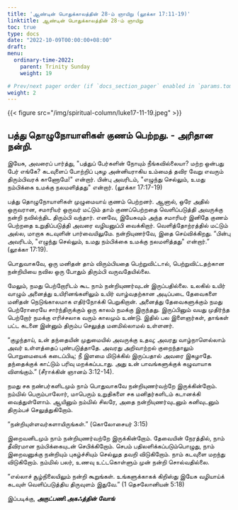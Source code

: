```yaml
---
title: 'ஆண்டின் பொதுக்காலத்தின் 28-ம் ஞாயிறு (லூக்கா 17:11-19)'
linktitle: ஆண்டின் பொதுக்காலத்தின் 28-ம் ஞாயிறு
toc: true
type: docs
date: "2022-10-09T00:00:00+08:00"
draft:
menu:
  ordinary-time-2022:
    parent: Trinity Sunday
    weight: 19

# Prev/next pager order (if `docs_section_pager` enabled in `params.toml`)
weight: 2
---
```


{{< figure src="/img/spiritual-column/luke17-11-19.jpeg" >}}

## பத்து தொழுநோயாளிகள் குணம் பெற்றது. - அரிதான நன்றி.

இயேசு, அவரைப் பார்த்து, "பத்துப் பேர்களின் நோயும் நீங்கவில்லையா? மற்ற ஒன்பது பேர் எங்கே? கடவுளைப் போற்றிப் புகழ அன்னியராகிய உம்மைத் தவிர வேறு எவரும் திரும்பிவரக் காணோமே!" என்றார். பின்பு அவரிடம், "எழுந்து செல்லும், உமது நம்பிக்கை உமக்கு நலமளித்தது" என்றார். (லூக்கா 17:17-19)

பத்து தொழுநோயாளிகள் முழுமையாய் குணம் பெற்றனர். ஆனால், ஒரே அதில் ஒருவரான, சமாரியர் ஒருவர் மட்டும் தாம் குணப்பெற்றதை வெளிப்படுத்தி அவருக்கு நன்றி நவில்ந்திட திரும்பி வந்தார். எனவே, இயேசுவும் அந்த சமாரியர் இனிதே குணம் பெற்றதை உறுதிப்படுத்தி அவரை வழியனுப்பி வைக்கிறார். வெளித்தோற்ரத்தில் மட்டும் அல்ல, மாறாக கடவுளின் பார்வையிலுமே. நன்றியுணர்வே, இதை செய்விக்கிறது. “பின்பு அவரிடம், "எழுந்து செல்லும், உமது நம்பிக்கை உமக்கு நலமளித்தது" என்றார்.” (லூக்கா 17:19).

பொதுவாகவே, ஒரு மனிதன் தாம் விரும்பியதை பெற்றுவிட்டால், பெற்றுவிட்டதற்கான நன்றியியை நவில ஒரு போதும் திரும்பி வருவதேயில்லை. 

மேலும், நமது பெற்றோரிடம் கூட நாம் நன்றியுணர்வுடன் இருப்பதில்லை. உலகில் உயிர் வாழும் அனைத்து உயிரினங்களிலும் உயிர் வாழ்வதற்கான அடிப்படை தேவைகளை மனிதன் நெடுங்காலமாக எதிர்நோக்கி பெறுகிறான். அனைத்து தேவைகளுக்கும் நமது பெற்ரோரையே சார்ந்திருக்கும் ஒரு காலம் நமக்கு இருந்தது. இருப்பினும் வயது முதிர்ந்த பெற்றோர் நமக்கு எரிச்சலாக வரும் காலமும் உண்டு. இதில் பல இளைஞர்கள், தாங்கள் பட்ட கடனை இன்னும் திரும்ப செலுத்த மனமில்லாமல் உள்ளனர். 

 “குழந்தாய், உன் தந்தையின் முதுமையில் அவருக்கு உதவு; அவரது வாழ்நாளெல்லாம் அவர் உள்ளத்தைப் புண்படுத்தாதே. அவரது அறிவாற்றல் குறைந்தாலும் பொறுமையைக் கடைப்பிடி; நீ இளமை மிடுக்கில் இருப்பதால் அவரை இகழாதே. தந்தைக்குக் காட்டும் பரிவு மறக்கப்படாது. அது உன் பாவங்களுக்குக் கழுவாயாக விளங்கும்.” (சீராக்கின் ஞானம் 3:12-14).

நமது சக நண்பர்களிடமும் நாம் பொதுவாகவே நன்றியுணர்வற்றே இருக்கின்றோம். நம்மில் பெரும்பாலோர், மாபெரும் உறுதிகளை சக மனிதர்களிடம் கடானக்கி வைத்துள்ளோம். ஆயினும் நம்மில் சிலரே, அதை நன்றியுணர்வுடனும் கனிவுடனும் திரும்பச் செலுத்துகிறோம். 

“நன்றியுள்ளவர்களாயிருங்கள்.” (கொலோசையர் 3:15)

இறைவனிடமும் நாம் நன்றியுணர்வற்றே இருக்கின்றோம். 
தேவையின் நேரத்தில், நாம் தீவிரமான நம்பிக்கையுடன் செபிக்கிறோம். செபம் பதிலளிக்கப்படும்பொழுது, நாம் இறைவனுக்கு நன்றியும் புகழ்ச்சியும் செல்லுத தவறி விடுகிறோம். நாம் கடவுளை மறந்து விடுகிறோம். நம்மில் பலர், உணவு உட்டகொள்ளும் முன் நன்றி சொல்வதில்லை. 

“எல்லாச் சூழ்நிலையிலும் நன்றி கூறுங்கள். உங்களுக்காகக் கிறிஸ்து இயேசு வழியாய்க் கடவுள் வெளிப்படுத்திய திருவுளம் இதுவே.” (1 தெசலோனியன் 5:18)


இப்படிக்கு,
___அருட்பணி.அகஃத்தின் வோங்___
